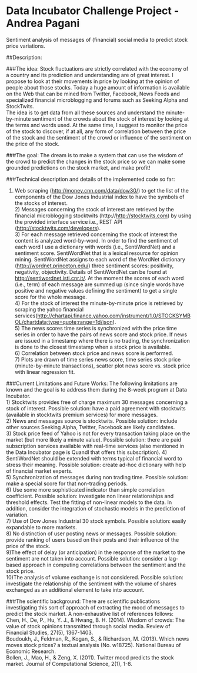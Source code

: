 # Data Incubator Challenge Project - Andrea Pagani
Sentiment analysis of messages of (financial) social media to predict stock price variations.



##Description:

###The idea:
Stock fluctuations are strictly correlated with the economy of a country and its prediction and understanding are of great interest. I propose to look at their movements in price by looking at the opinion of people about those stocks. Today a huge amount of information is available on the Web that can be mined from Twitter, Facebook, News Feeds and specialized financial microblogging and forums such as Seeking Alpha and StockTwits.  
The idea is to get data from all these sources and understand the minute-by-minute sentiment of the crowds about the stock of interest by looking at the terms and words used. At the same time, I suggest to monitor the price of the stock to discover, if at all, any form of correlation between the price of the stock and the sentiment of the crowd or influence of the sentiment on the price of the stock.


###The goal:
The dream is to make a system that can use the wisdom of the crowd to predict the changes in the stock price so we can make some grounded predictions on the stock market, and make profit!

###Technical description and details of the implemented code so far:
1) Web scraping (http://money.cnn.com/data/dow30/) to get the list of the components of the Dow Jones Industrial index to have the symbols of the stocks of interest.  
    2) Messages concerning the stock of interest are retrieved by the financial microblogging stocktwits (http://http://stocktwits.com) by using the provided interface service i.e., REST API (http://stocktwits.com/developers).  
    3) For each message retrieved concerning the stock of interest the content is analyzed word-by-word. In order to find the sentiment of each word I use a dictionary with words (i.e., SentiWordNet) and a sentiment score. SentiWordNet that is a lexical resource for opinion mining. SentiWordNet assigns to each word of the WordNet dictionary (http://wordnet.princeton.edu/) three sentiment scores: positivity, negativity, objectivity. Details of SentiWordNet can be found at http://sentiwordnet.isti.cnr.it/. At the moment the scores of each word (i.e., term) of each message are summed up (since single words have positive and negative values defining the sentiment) to get a single score for the whole message.  
    4) For the stock of interest the minute-by-minute price is retrieved by scraping the yahoo financial services(http://chartapi.finance.yahoo.com/instrument/1.0/STOCKSYMBOL/chartdata;type=quote;range=1d/json).  
    5) The news scores time series is synchronized with the price time series in order to have the pairs of news score and stock price. If news are issued in a timestamp where there is no trading, the synchronization is done to the closest timestamp when a stock price is available.  
    6) Correlation between stock price and news score is performed.  
    7) Plots are drawn of time series news score, time series stock price (minute-by-minute transactions), scatter plot news score vs. stock price with linear regression fit.


###Current Limitations and Future Works:
The following limitations are known and the goal is to address them during the 8-week program at Data Incubator.  
    1) Stocktwits provides free of charge maximum 30 messages concerning a stock of interest. Possible solution: have a paid agreement with stocktwits (available in stocktwits premium services) for more messages.  
    2) News and messages source is stocktwits. Possible solution: include other sources Seeking Alpha, Twitter, Facebook are likely candidates.  
    3) Stock price feed of Yahoo is not for every transaction taking place on the market (but more likely a minute value). Possible solution: there are paid subscription services available with real-time services (also mentioned in the Data Incubator page is Quandl that offers this subscription).
    4) SentiWordNet should be extended with terms typical of financial word to stress their meaning. Possible solution: create ad-hoc dictionary with help of financial market experts.  
    5) Synchronization of messages during non trading time. Possible solution: make a special score for that non-trading periods.  
    6) Use some more sophisticated indicator than simple correlation coefficient. Possible solution: investigate non linear relationships and threshold effects. Test the fitting of non-linear models to the data. In addition, consider the integration of stochastic models in the prediction of variation.  
    7) Use of Dow Jones Industrial 30 stock symbols. Possible solution: easily expandable to more markets.  
    8) No distinction of user posting news or messages. Possible solution: provide ranking of users based on their posts and their influence of the price of the stock.  
9)The effect of delay (or anticipation) in the response of the market to the sentiment are not taken into account. Possible solution: consider a lag-based approach in computing correlations between the sentiment and the stock price.  
10)The analysis of volume exchange is not considered. Possible solution: investigate the relationship of the sentiment with the volume of shares exchanged as an additional element to take into account.  

###The scientific background:
There are scientific publications investigating this sort of approach of extracting the mood of messages to predict the stock market. A non-exhaustive list of references follows:  
Chen, H., De, P., Hu, Y. J., & Hwang, B. H. (2014). Wisdom of crowds: The value of stock opinions transmitted through social media. Review of Financial Studies, 27(5), 1367-1403.  
Boudoukh, J., Feldman, R., Kogan, S., & Richardson, M. (2013). Which news moves stock prices? a textual analysis (No. w18725). National Bureau of Economic Research.  
Bollen, J., Mao, H., & Zeng, X. (2011). Twitter mood predicts the stock market. Journal of Computational Science, 2(1), 1-8.  
